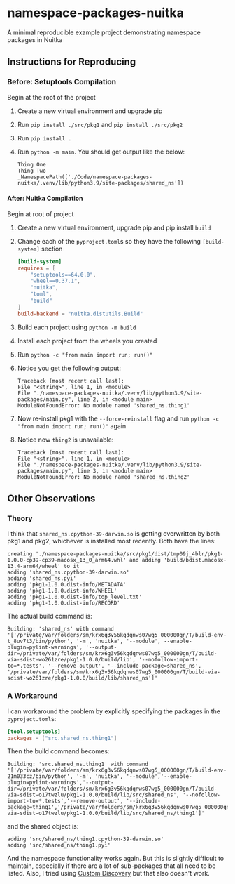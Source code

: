 # namespace-packages-nuitka

A minimal reproducible example project demonstrating namespace packages in Nuitka

## Instructions for Reproducing

### Before: Setuptools Compilation

Begin at the root of the project

1. Create a new virtual environment and upgrade pip
1. Run `pip install ./src/pkg1` and `pip install ./src/pkg2`
1. Run `pip install .`
1. Run `python -m main`. You should get output like the below:

    ```shell
    Thing One
    Thing Two
    _NamespacePath(['./Code/namespace-packages-nuitka/.venv/lib/python3.9/site-packages/shared_ns'])
    ```

#### After: Nuitka Compilation

Begin at root of project

1. Create a new virtual environment, upgrade pip and pip install `build`
1. Change each of the `pyproject.toml`s so they have the following `[build-system]` section

    ```toml
    [build-system]
    requires = [
        "setuptools==64.0.0",
        "wheel==0.37.1",
        "nuitka",
        "toml",
        "build"
    ]
    build-backend = "nuitka.distutils.Build"
    ```

1. Build each project using `python -m build`
1. Install each project from the wheels you created
1. Run `python -c "from main import run; run()"`
1. Notice you get the following output:

    ```shell
    Traceback (most recent call last):
    File "<string>", line 1, in <module>
    File "./namespace-packages-nuitka/.venv/lib/python3.9/site-packages/main.py", line 2, in <module main>
    ModuleNotFoundError: No module named 'shared_ns.thing1'
    ```

1. Now re-install pkg1 with the `--force-reinstall` flag and run  `python -c "from main import run; run()"` again
1. Notice now `thing2` is unavailable:

    ```shell
    Traceback (most recent call last):
    File "<string>", line 1, in <module>
    File "./namespace-packages-nuitka/.venv/lib/python3.9/site-packages/main.py", line 3, in <module main>
    ModuleNotFoundError: No module named 'shared_ns.thing2'
    ```

## Other Observations

### Theory

I think that `shared_ns.cpython-39-darwin.so` is getting overwritten by both pkg1 and pkg2, whichever is installed most recently. Both have the lines:

```shell
creating './namespace-packages-nuitka/src/pkg1/dist/tmp09j_4blr/pkg1-1.0.0-cp39-cp39-macosx_13_0_arm64.whl' and adding 'build/bdist.macosx-13.4-arm64/wheel' to it
adding 'shared_ns.cpython-39-darwin.so'
adding 'shared_ns.pyi'
adding 'pkg1-1.0.0.dist-info/METADATA'
adding 'pkg1-1.0.0.dist-info/WHEEL'
adding 'pkg1-1.0.0.dist-info/top_level.txt'
adding 'pkg1-1.0.0.dist-info/RECORD'
```

The actual build command is:

```shell
Building: 'shared_ns' with command '['/private/var/folders/sm/krx6g3v56kqdqnws07wg5_000000gn/T/build-env-t_8uv7t3/bin/python', '-m', 'nuitka', '--module', --enable-plugin=pylint-warnings', '--output-dir=/private/var/folders/sm/krx6g3v56kqdqnws07wg5_000000gn/T/build-via-sdist-wo261zre/pkg1-1.0.0/build/lib', '--nofollow-import-to=*.tests', '--remove-output', '--include-package=shared_ns', '/private/var/folders/sm/krx6g3v56kqdqnws07wg5_000000gn/T/build-via-sdist-wo261zre/pkg1-1.0.0/build/lib/shared_ns']'
```

### A Workaround

I can workaround the problem by explicitly specifying the packages in the `pyproject.toml`s:

```toml
[tool.setuptools]
packages = ["src.shared_ns.thing1"]
```

Then the build command becomes:

```shell
Building: 'src.shared_ns.thing1' with command '['/private/var/folders/sm/krx6g3v56kqdqnws07wg5_000000gn/T/build-env-21m033cz/bin/python', '-m', 'nuitka', '--module','--enable-plugin=pylint-warnings','--output-dir=/private/var/folders/sm/krx6g3v56kqdqnws07wg5_000000gn/T/build-via-sdist-o17twzlu/pkg1-1.0.0/build/lib/src/shared_ns', '--nofollow-import-to=*.tests','--remove-output', '--include-package=thing1','/private/var/folders/sm/krx6g3v56kqdqnws07wg5_000000gn/T/build-via-sdist-o17twzlu/pkg1-1.0.0/build/lib/src/shared_ns/thing1']'
```

and the shared object is:

```shell
adding 'src/shared_ns/thing1.cpython-39-darwin.so'
adding 'src/shared_ns/thing1.pyi'
```

And the namespace functionality works again. But this is slightly difficult to maintain, especially if there are a lot of sub-packages that all need to be listed. Also, I tried using [Custom Discovery](https://setuptools.pypa.io/en/latest/userguide/package_discovery.html#custom-discovery) but that also doesn't work.
